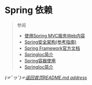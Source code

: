 # Spring 依赖









> 参阅
> * [使用Spring MVC服务Web内容](https://spring.io/guides/gs/serving-web-content/)
> * [Spring安全架构(参考指南)](https://spring.io/guides/topicals/spring-security-architecture/)
> * [Spring Framework官方文档](https://spring.io/projects/spring-framework)
> * [SpringIoc简介](https://github.com/fredomli/java-standard/blob/main/docs/spring/spring/core/SpringIoc容器.md)
> * [Spring容器使用](https://github.com/fredomli/java-standard/blob/main/docs/spring/spring/core/Spring容器使用.md)
> * [SpringIoc简介](https://github.com/fredomli/java-standard/blob/main/docs/spring/spring/core/SpringIoc容器.md)


*(☞ﾟヮﾟ)☞[返回首页README.md address](https://github.com/fredomli/java-standard)*

